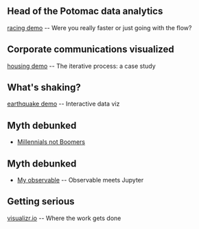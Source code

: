 
## Head of the Potomac data analytics

[racing demo](http://pbogden.com/racing) -- Were you really faster or just going with the flow?

## Corporate communications visualized

[housing demo](http://pbogden.com/single) -- The iterative process: a case study

## What's shaking?

[earthquake demo](http://pbogden.com/shake) -- Interactive data viz

## Myth debunked

* [Millennials not Boomers](https://pbogden.com/myth/)

## Myth debunked

* [My observable](https://pbogden.com/myth/) -- Observable meets Jupyter

## Getting serious

[visualizr.io](http://visualizr.io) -- Where the work gets done
